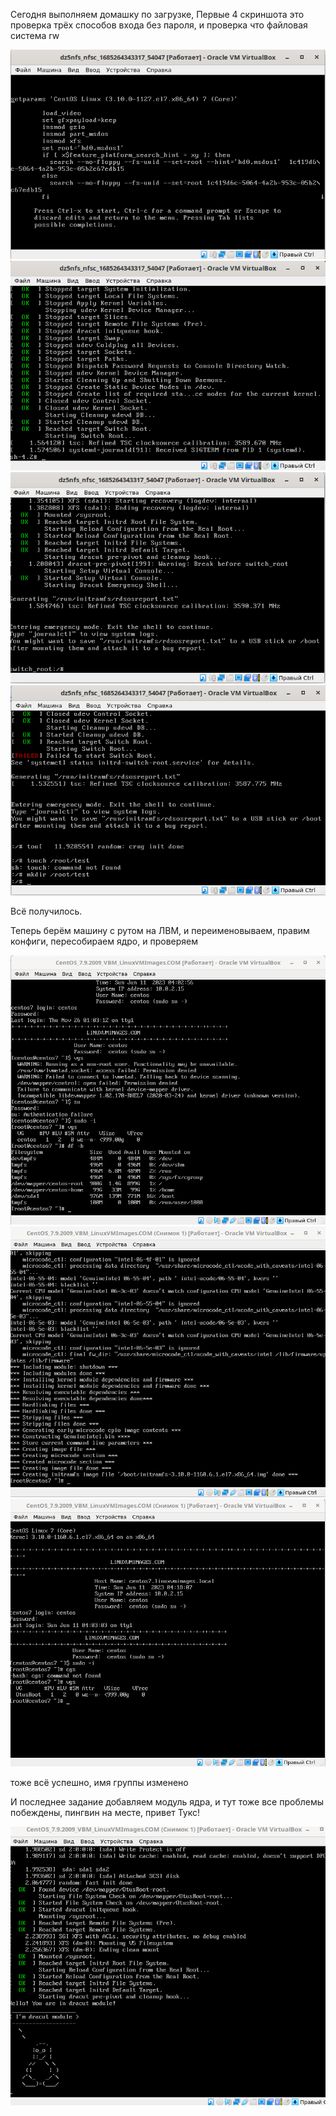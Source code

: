 Сегодня выполняем домашку по загрузке, 
Первые 4 скриншота это проверка трёх способов входа без пароля, и проверка что файловая система rw

![скриншот](/dz7scr1.png)
![скриншот](/dz7scr2.png)
![скриншот](/dz7scr3.png)
![скриншот](/dz7scr4.png)

Всё получилось.

Теперь берём машину с рутом на ЛВМ, и переименовываем, правим конфиги, пересобираем ядро, и проверяем

![скриншот](/dz7scr5.png)
![скриншот](/dz7scr6.png)
![скриншот](/dz7scr7.png)

тоже всё успешно, имя группы изменено

И последнее задание добавляем модуль ядра, и тут тоже все проблемы побеждены, пингвин на месте, привет Тукс!

![скриншот](/dz7scr8.png)
